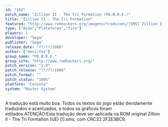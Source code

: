 ```yaml
---
id: "162"
patch_name: "Zillion II - The Tri Formation (PO.B.R.E.)"
title: "Zillion II - The Tri Formation"
featured: "http://www.romhackers.org/imagens/traducoes/[SMS] Zillion II - The Tri Formation - POBRE - 1.png"
type: ["Ação","Plataforma","Tiro"]
players: 1
developer: "Sega"
publisher: "Sega"
release_date: "??/??/1988"
author: ["devilfox"]
group_name: "PO.B.R.E."
group_site: "http://www.romhackers.org/"
patch_version: "1.0"
patch_release: "??/??/1988"
patch_format: ""
patch_status: "100%"
platform: "Console"
system: "Master System"
---
```


A tradução está muito boa. Todos os textos do jogo estão devidamente traduzidos e acentuados, e todos os gráficos foram editados.ATENÇÃO:Esta tradução deve ser aplicada na ROM original Zillion II - The Tri Formation (UE) [!].sms, com CRC32 2F2E3BC9.